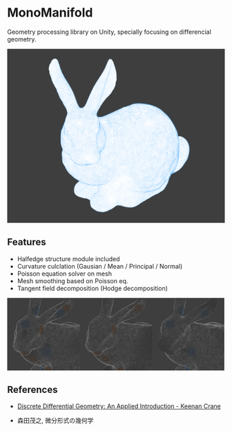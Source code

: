 # MonoManifold
Geometry processing library on Unity, specially focusing on differencial geometry.

 <img src="Imgs/bunny.png"/>

## Features
- Halfedge structure module included
- Curvature culclation (Gausian / Mean / Principal / Normal)
- Poisson equation solver on mesh
- Mesh smoothing based on Poisson eq. 
- Tangent field decomposition (Hodge decomposition)

<img src="Imgs/decomp1.png" width="33.3%"/><img src="Imgs/decomp2.png" width="33.3%"/><img src="Imgs/decomp3.png" width="33.3%"/>


## References
- [Discrete Differential Geometry: An Applied Introduction - Keenan Crane](https://www.cs.cmu.edu/~kmcrane/Projects/DDG/)

- 森田茂之, 微分形式の幾何学